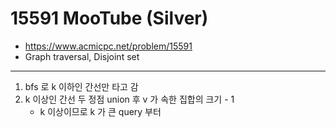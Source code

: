 # 15591 MooTube (Silver)

- https://www.acmicpc.net/problem/15591
- Graph traversal, Disjoint set
---
1. bfs 로 k 이하인 간선만 타고 감
2. k 이상인 간선 두 정점 union 후 v 가 속한 집합의 크기 - 1 
    - k 이상이므로 k 가 큰 query 부터 